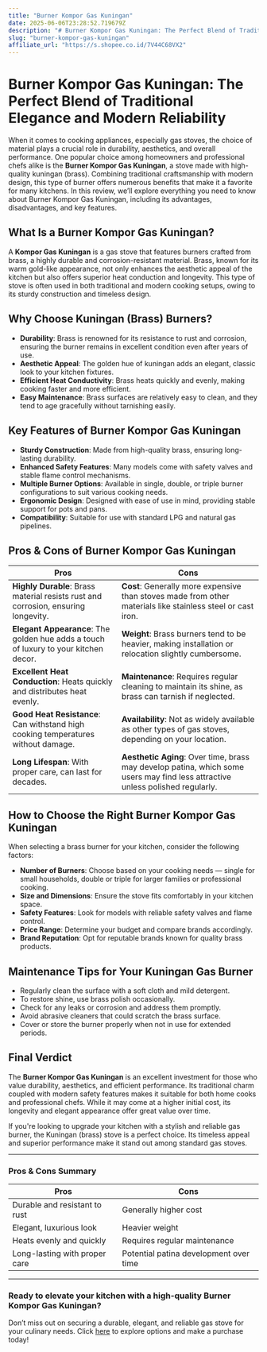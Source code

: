 ```yaml
---
title: "Burner Kompor Gas Kuningan"
date: 2025-06-06T23:28:52.719679Z
description: "# Burner Kompor Gas Kuningan: The Perfect Blend of Traditional Elegance and Modern Reliability..."
slug: "burner-kompor-gas-kuningan"
affiliate_url: "https://s.shopee.co.id/7V44C68VX2"
---
```

# Burner Kompor Gas Kuningan: The Perfect Blend of Traditional Elegance and Modern Reliability

When it comes to cooking appliances, especially gas stoves, the choice of material plays a crucial role in durability, aesthetics, and overall performance. One popular choice among homeowners and professional chefs alike is the **Burner Kompor Gas Kuningan**, a stove made with high-quality kuningan (brass). Combining traditional craftsmanship with modern design, this type of burner offers numerous benefits that make it a favorite for many kitchens. In this review, we’ll explore everything you need to know about Burner Kompor Gas Kuningan, including its advantages, disadvantages, and key features.

## What Is a Burner Kompor Gas Kuningan?

A **Kompor Gas Kuningan** is a gas stove that features burners crafted from brass, a highly durable and corrosion-resistant material. Brass, known for its warm gold-like appearance, not only enhances the aesthetic appeal of the kitchen but also offers superior heat conduction and longevity. This type of stove is often used in both traditional and modern cooking setups, owing to its sturdy construction and timeless design.

## Why Choose Kuningan (Brass) Burners?

- **Durability**: Brass is renowned for its resistance to rust and corrosion, ensuring the burner remains in excellent condition even after years of use.
- **Aesthetic Appeal**: The golden hue of kuningan adds an elegant, classic look to your kitchen fixtures.
- **Efficient Heat Conductivity**: Brass heats quickly and evenly, making cooking faster and more efficient.
- **Easy Maintenance**: Brass surfaces are relatively easy to clean, and they tend to age gracefully without tarnishing easily.

## Key Features of Burner Kompor Gas Kuningan

- **Sturdy Construction**: Made from high-quality brass, ensuring long-lasting durability.
- **Enhanced Safety Features**: Many models come with safety valves and stable flame control mechanisms.
- **Multiple Burner Options**: Available in single, double, or triple burner configurations to suit various cooking needs.
- **Ergonomic Design**: Designed with ease of use in mind, providing stable support for pots and pans.
- **Compatibility**: Suitable for use with standard LPG and natural gas pipelines.

## Pros & Cons of Burner Kompor Gas Kuningan

| **Pros** | **Cons** |
|------------|------------|
| **Highly Durable**: Brass material resists rust and corrosion, ensuring longevity. | **Cost**: Generally more expensive than stoves made from other materials like stainless steel or cast iron. |
| **Elegant Appearance**: The golden hue adds a touch of luxury to your kitchen decor. | **Weight**: Brass burners tend to be heavier, making installation or relocation slightly cumbersome. |
| **Excellent Heat Conduction**: Heats quickly and distributes heat evenly. | **Maintenance**: Requires regular cleaning to maintain its shine, as brass can tarnish if neglected. |
| **Good Heat Resistance**: Can withstand high cooking temperatures without damage. | **Availability**: Not as widely available as other types of gas stoves, depending on your location. |
| **Long Lifespan**: With proper care, can last for decades. | **Aesthetic Aging**: Over time, brass may develop patina, which some users may find less attractive unless polished regularly. |

## How to Choose the Right Burner Kompor Gas Kuningan

When selecting a brass burner for your kitchen, consider the following factors:

- **Number of Burners**: Choose based on your cooking needs — single for small households, double or triple for larger families or professional cooking.
- **Size and Dimensions**: Ensure the stove fits comfortably in your kitchen space.
- **Safety Features**: Look for models with reliable safety valves and flame control.
- **Price Range**: Determine your budget and compare brands accordingly.
- **Brand Reputation**: Opt for reputable brands known for quality brass products.

## Maintenance Tips for Your Kuningan Gas Burner

- Regularly clean the surface with a soft cloth and mild detergent.
- To restore shine, use brass polish occasionally.
- Check for any leaks or corrosion and address them promptly.
- Avoid abrasive cleaners that could scratch the brass surface.
- Cover or store the burner properly when not in use for extended periods.

## Final Verdict

The **Burner Kompor Gas Kuningan** is an excellent investment for those who value durability, aesthetics, and efficient performance. Its traditional charm coupled with modern safety features makes it suitable for both home cooks and professional chefs. While it may come at a higher initial cost, its longevity and elegant appearance offer great value over time.

If you're looking to upgrade your kitchen with a stylish and reliable gas burner, the Kuningan (brass) stove is a perfect choice. Its timeless appeal and superior performance make it stand out among standard gas stoves.

---

### Pros & Cons Summary

| **Pros** | **Cons** |
|------------|------------|
| Durable and resistant to rust | Generally higher cost |
| Elegant, luxurious look | Heavier weight |
| Heats evenly and quickly | Requires regular maintenance |
| Long-lasting with proper care | Potential patina development over time |

---

### Ready to elevate your kitchen with a high-quality Burner Kompor Gas Kuningan?

Don’t miss out on securing a durable, elegant, and reliable gas stove for your culinary needs. Click [here](https://s.shopee.co.id/7V44C68VX2) to explore options and make a purchase today!